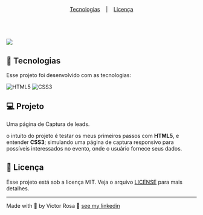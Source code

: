  <p align="center">
    <a href="#-tecnologias">Tecnologias</a>
</a>&nbsp;&nbsp;&nbsp;|&nbsp;&nbsp;&nbsp;
    <a href="#memo-licença">Licença</a>
  </p>
	<br>



  <h1>
  <img src="Image/animation.gif">
  </h1>
  
  
  ## 🚀 Tecnologias
  
  Esse projeto foi desenvolvido com as tecnologias:
  
 
 ![HTML5](https://img.shields.io/badge/-HTML5-white?style=flat-square&logo=html5)
  ![CSS3](https://img.shields.io/badge/-CSS3-blue?style=flat-square&logo=css3)
  
  ## 💻 Projeto
  
Uma página de Captura de leads.
    
   o intuito do projeto é testar os meus primeiros passos com **HTML5**, e entender **CSS3**; simulando uma página de captura responsivo para possíveis interessados no evento, onde o usuário fornece seus dados.
  
  
  ## :memo: Licença
  
  Esse projeto está sob a licença MIT. Veja o arquivo [LICENSE](LICENSE.md) para mais detalhes.
  
  ---
  

  Made with 💜 by Victor Rosa 👋 [see my linkedin](https://www.linkedin.com/in/victor-rosaa)
  </body>
  </html>